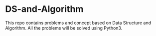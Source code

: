 # DS-and-Algorithm
This repo contains problems and concept based on Data Structure and Algorithm. 
All the problems will be solved using Python3.
